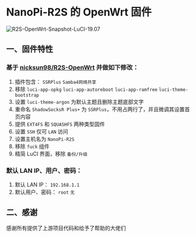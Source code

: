 # NanoPi-R2S 的 OpenWrt 固件  
![R2S-OpenWrt-Snapshot-LuCI-19.07](https://github.com/RikudouPatrickstar/R2S-OpenWrt-Snapshot-LuCI-19.07/workflows/R2S-OpenWrt-Snapshot-LuCI-19.07/badge.svg)  

## 一、固件特性  
### 基于 [nicksun98/R2S-OpenWrt](https://github.com/nicksun98/R2S-OpenWrt) 并做如下修改：  
1. 插件包含： `SSRPlus` `Samba4网络共享`  
2. 移除 `luci-app-opkg` `luci-app-autoreboot` `luci-app-ramfree` `luci-theme-bootstrap`  
3. 设置 `luci-theme-argon` 为默认主题且删除主题底部文字  
4. 重命名 `ShadowSocksR Plus+` 为 `SSRPlus`，不用占两行了，并且微调其设置首页内容  
5. 提供 `EXT4FS` 和 `SQUASHFS` 两种类型固件  
6. 设置 `SSH` 仅可 `LAN` 访问  
7. 设置主机名为 `NanoPi-R2S`  
8. 移除 `fuck` 组件  
9. 精简 LuCI 界面，移除 `备份/升级`  

### 默认 LAN IP、用户、密码：  
1. 默认 LAN IP： `192.168.1.1`  
2. 默认用户、密码： `root` `无`  

## 二、感谢  
   感谢所有提供了上游项目代码和给予了帮助的大佬们  

